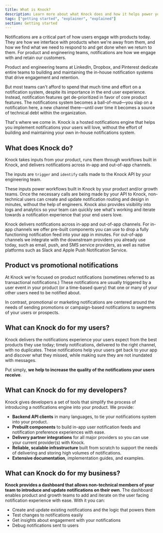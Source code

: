 ```yaml
---
title: What is Knock?
description: Learn more about what Knock does and how it helps power your product notifications.
tags: ["getting started", "explainer", "explained"]
section: Getting started
---
```


Notifications are a critical part of how users engage with products today. They are how we interface with products when we're away from them, and how we find what we need to respond to and get done when we return to them. For product and engineering teams, notifications are how we engage with and retain our customers.

Product and engineering teams at LinkedIn, Dropbox, and Pinterest
dedicate entire teams to building and maintaining the in-house notification systems that drive engagement and retention.

But most teams can't afford to spend that much time and effort on a notification system, despite its importance in the end user experience. Instead, notification features get de-prioritized in favor of core product features. The notifications system becomes a ball-of-mud—you slap on a notification here, a new channel there—until over time it becomes a source of technical debt within the organization.

That's where we come in. Knock is a hosted notifications engine that helps you implement notifications your users will love, without the effort of building and maintaining your own in-house notifications system.

## What does Knock do?

Knock takes inputs from your product, runs them through workflows built in Knock, and delivers notifications across in-app and out-of-app channels.

The inputs are `trigger` and `identify` calls made to the Knock API by your engineering team.

These inputs power workflows built in Knock by your product and/or growth teams. Once the necessary calls are being made by your API to Knock, non-technical users can create and update notification routing and design in minutes, without the help of engineers. Knock also provides visibility into logs and analytics so your team can quickly see what's working and iterate towards a notification experience that your end users love.

Knock delivers notifications across in-app and out-of-app channels. For in-app channels we offer pre-built components you can use to drop a fully functioning notification feed into your app in minutes. For out-of-app channels we integrate with the downstream providers you already use today, such as email, push, and SMS service providers, as well as native platforms such as Slack and Apple Push Notification Service.

## Product vs promotional notifications

At Knock we're focused on product notifications (sometimes referred to as transactional notifications.) These notifications are usually triggered by a user event in your product (or a time-based query) that one or many of your other users need to be notified about.

In contrast, promotional or marketing notifications are centered around the needs of sending
promotions or campaign-based notifications to segments of your users or prospects.

## What can Knock do for my users?

Knock delivers the notifications experience your users expect from the best products they use today;
timely notifications, delivered to the right channel, with no duplicates. These notifications help your users get back to your app and discover what they missed, while making sure they are not inundated with messages.

Put simply, **we help to increase the quality of the notifications your users receive**.

## What can Knock do for my developers?

Knock gives developers a set of tools that simplify the process of introducing a notifications engine into your product. We provide:

- **Backend API clients** in many languages, to tie your notifications system into your product.
- **Prebuilt components** to build in-app user notification feeds and notification preference experiences with ease.
- **Delivery partner integrations** for all major providers so you can use your current provider(s) with Knock.
- **Reliable, scalable infrastructure** built from scratch to support the needs of delivering and storing high volumes of notifications.
- **Extensive documentation**, implementation guides, and examples.

## What can Knock do for my business?

**Knock provides a dashboard that allows non-technical members of your team to introduce and update notifications on their own**. The dashboard enables product and growth teams to add and iterate on the user facing
notification experience with ease. With it you can:

- Create and update existing notifications and the logic that powers them
- Test changes to notifications easily
- Get insights about engagement with your notifications
- Debug notifications sent to users
